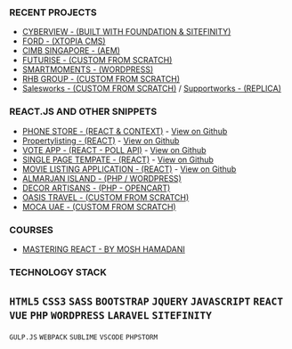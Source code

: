 
### RECENT PROJECTS

-  [CYBERVIEW - (BUILT WITH FOUNDATION & SITEFINITY)](http://cyberview.com.my/)  
-  [FORD - (XTOPIA CMS)](https://www.sdacford.com.my/)  
-  [CIMB SINGAPORE - (AEM)](https://www.cimbbank.com.sg/en/personal/index.html)  
-  [FUTURISE - (CUSTOM FROM SCRATCH)](http://futurise.com.my/)
-  [SMARTMOMENTS - (WORDPRESS)](https://smartmoments.com.my/)
-  [RHB GROUP - (CUSTOM FROM SCRATCH)](https://www.rhbgroup.com/index.html)
-  [Salesworks - (CUSTOM FROM SCRATCH)](https://art-and-dalvik-salesworks.netlify.com/) / [Supportworks - (REPLICA)](https://art-and-dalvik-supportworks.netlify.com/)

### REACT.JS AND OTHER SNIPPETS

-  [PHONE STORE - (REACT & CONTEXT)](https://phonestore-reactjs.netlify.com/) - [View on Github](https://github.com/alimurtazarabi/react-phonestore.git)
-  [Propertylisting - (REACT)](https://aweinproperties.netlify.com/) - [View on Github](https://github.com/alimurtazarabi/propertylisting.git)
-  [VOTE APP - (REACT - POLL API)](https://votepoll.netlify.app/) - [View on Github](https://github.com/alimurtazarabi/votepoll.git)
-  [SINGLE PAGE TEMPATE - (REACT)](https://singlepagetemplate.netlify.com/) - [View on Github](https://github.com/alimurtazarabi/singlepagetemplate.git)
-  [MOVIE LISTING APPLICATION - (REACT)](https://sample-video-rental-app-react.netlify.com/movies) - [View on Github](https://github.com/alimurtazarabi/react-movie-app-vidly.git)
-  [ALMARJAN ISLAND - (PHP / WORDPRESS)](http://almarjanisland.com/)
-  [DECOR ARTISANS - (PHP - OPENCART)](http://decorartisans.com/rent-a-bouquet)
-  [OASIS TRAVEL - (CUSTOM FROM SCRATCH)](https://www.oasistraveluae.com/)
-  [MOCA UAE - (CUSTOM FROM SCRATCH)](http://mocauae.ae/)

### COURSES
-  [MASTERING REACT - BY MOSH HAMADANI](https://codewithmosh.com/p/mastering-react)

### TECHNOLOGY STACK

`HTML5` `CSS3` `SASS` `BOOTSTRAP` `JQUERY` `JAVASCRIPT` 
`REACT` `VUE` `PHP` `WORDPRESS` `LARAVEL` `SITEFINITY`
--------------------------------
`GULP.JS` `WEBPACK` `SUBLIME` `VSCODE` `PHPSTORM`





